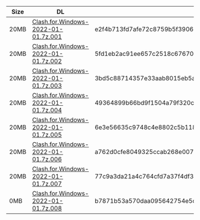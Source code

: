 |    Size   |     DL  | sha512sum |
|  ---  |  ---  |  ---  |
| 20MB | [Clash.for.Windows-2022-01-01.7z.001](https://cdn.jsdelivr.net/gh/appleians/cfw_intel@main/Clash.for.Windows-2022-01-01.7z.001) | e2f4b713fd7afe72c8759b5f390675fcfce391d7a50ba24587bb55d036a2bb8ae88b22ef1beeef0df8da2765698a7c0e1dab316cde7217d53e7b27504b87d05b |
| 20MB | [Clash.for.Windows-2022-01-01.7z.002](https://cdn.jsdelivr.net/gh/appleians/cfw_intel@main/Clash.for.Windows-2022-01-01.7z.002) | 5fd1eb2ac91ee657c2518c67670a59473c7f6513b19945644482035738a8c820ddb453d61ee5f25f03261e694065dd85243724d9fa0a73bf8fd6f6d49e6e27f0 |
| 20MB | [Clash.for.Windows-2022-01-01.7z.003](https://cdn.jsdelivr.net/gh/appleians/cfw_intel@main/Clash.for.Windows-2022-01-01.7z.003) | 3bd5c88714357e33aab8015eb5af84185b0f2e6180eded6a2b7d314ff8ebb82a824e0b85b460497153a92f5b12d2b8ad7443755a5f171dc9661ca7de9fba45a2 |
| 20MB | [Clash.for.Windows-2022-01-01.7z.004](https://cdn.jsdelivr.net/gh/appleians/cfw_intel@main/Clash.for.Windows-2022-01-01.7z.004) | 49364899b66bd9f1504a79f320ceadfac5d98cd64c01470bbfa5a4effd534f95f36bc91cb0792240d5c98fd87745f3b3d13b7651f73585c377ad88a7861e7c67 |
| 20MB | [Clash.for.Windows-2022-01-01.7z.005](https://cdn.jsdelivr.net/gh/appleians/cfw_intel@main/Clash.for.Windows-2022-01-01.7z.005) | 6e3e56635c9748c4e8802c5b11895dcbdef8876ae35a798e7172bebae8af8cc15d9a82bccd7417c4d9289052660516c9acc2ed5195d81bc4f2083b86eb8ac959 |
| 20MB | [Clash.for.Windows-2022-01-01.7z.006](https://cdn.jsdelivr.net/gh/appleians/cfw_intel@main/Clash.for.Windows-2022-01-01.7z.006) | a762d0cfe8049325ccab268e00749cbc0c5ecbe425ad6ba6943ed4f388742b30a3dee83cb1ff0761329508f51a15dafb5b53812141dd0640604b267e82e9637d |
| 20MB | [Clash.for.Windows-2022-01-01.7z.007](https://cdn.jsdelivr.net/gh/appleians/cfw_intel@main/Clash.for.Windows-2022-01-01.7z.007) | 77c9a3da21a4c764cfd7a37f4df3026bdbb0bb2fc84d0937caae6602ba3db4eb61fa4976e3322cd1bdcaa5099c851073e805f8922fc6e6cb666862b6517c71e1 |
| 0MB | [Clash.for.Windows-2022-01-01.7z.008](https://cdn.jsdelivr.net/gh/appleians/cfw_intel@main/Clash.for.Windows-2022-01-01.7z.008) | b7871b53a570daa095642754e5df0d4cca28b833e6e7d8769bf729510e65c4ecaaf011cca9bd61cc10b9705a7f7f8e5982fefe16cebef1ba29d175294079c417 |
